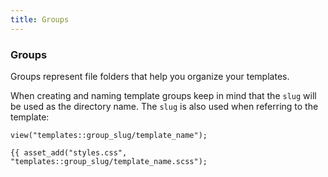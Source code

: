 ```yaml
---
title: Groups
---
```


### Groups

Groups represent file folders that help you organize your templates.

When creating and naming template groups keep in mind that the `slug` will be used as the directory name. The `slug` is also used when referring to the template:

    view("templates::group_slug/template_name");

    {{ asset_add("styles.css", "templates::group_slug/template_name.scss");
